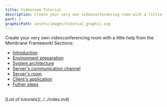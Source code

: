```yaml
---
title: Videoroom Tutorial
description: Create your very own videoconferencing room with a little help from the Membrane Framework!
part: 2
graphicPath: assets/images/tutorial_graphic.svg
---
```


Create your very own videoconferencing room with a little help from the Membrane Framework!
Sections:
+ [Introduction](1_Introduction.md)
+ [Environment preparation](2_EnvironmentPreparation.md)
+ [System architecture](3_SystemArchitecture.md)
+ [Server's communication channel](4_CreatingServersCommunicationChannels.md)
+ [Server's room](5_ImplementingServerRoom.md)
+ [Client's application](6_ImplementingClientsApplication.md)
+ [Futher steps](7_FurtherSteps.md)

<br>
[List of tutorials](../../index.md)
